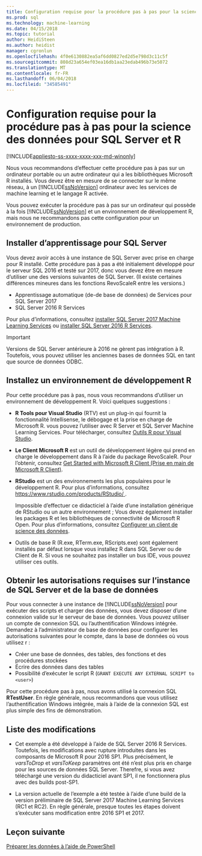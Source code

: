 ```yaml
---
title: Configuration requise pour la procédure pas à pas pour la science des données pour SQL Server et R | Documents Microsoft
ms.prod: sql
ms.technology: machine-learning
ms.date: 04/15/2018
ms.topic: tutorial
author: HeidiSteen
ms.author: heidist
manager: cgronlun
ms.openlocfilehash: 4f0e6130882ea5af6dd0827ed2d5e798d3c11c5f
ms.sourcegitcommit: 808d23a654ef03ea16db1aa23edab496b73e5072
ms.translationtype: MT
ms.contentlocale: fr-FR
ms.lasthandoff: 06/04/2018
ms.locfileid: "34585491"
---
```

# <a name="prerequisites-for-the-data-science-walkthrough-for-sql-server-and-r"></a>Configuration requise pour la procédure pas à pas pour la science des données pour SQL Server et R
[!INCLUDE[appliesto-ss-xxxx-xxxx-xxx-md-winonly](../../includes/appliesto-ss-xxxx-xxxx-xxx-md-winonly.md)]

Nous vous recommandons d’effectuer cette procédure pas à pas sur un ordinateur portable ou un autre ordinateur qui a les bibliothèques Microsoft R installés. Vous devez être en mesure de se connecter sur le même réseau, à un [!INCLUDE[ssNoVersion](../../includes/ssnoversion-md.md)] ordinateur avec les services de machine learning et le langage R activée.

Vous pouvez exécuter la procédure pas à pas sur un ordinateur qui possède à la fois [!INCLUDE[ssNoVersion](../../includes/ssnoversion-md.md)] et un environnement de développement R, mais nous ne recommandons pas cette configuration pour un environnement de production.

## <a name="install-machine-learning-for-sql-server"></a>Installer d’apprentissage pour SQL Server

Vous devez avoir accès à une instance de SQL Server avec prise en charge pour R installé. Cette procédure pas à pas a été initialement développé pour le serveur SQL 2016 et testé sur 2017, donc vous devez être en mesure d’utiliser une des versions suivantes de SQL Server. (Il existe certaines différences mineures dans les fonctions RevoScaleR entre les versions.)

+ Apprentissage automatique (de-de base de données) de Services pour SQL Server 2017
+ SQL Server 2016 R Services

Pour plus d’informations, consultez [installer SQL Server 2017 Machine Learning Services](../install/sql-machine-learning-services-windows-install.md) ou [installer SQL Server 2016 R Services](../install/sql-r-services-windows-install.md).

> [!IMPORTANT]
> Versions de SQL Server antérieure à 2016 ne gèrent pas intégration à R. Toutefois, vous pouvez utiliser les anciennes bases de données SQL en tant que source de données ODBC.

## <a name="install-an-r-development-environment"></a>Installez un environnement de développement R

Pour cette procédure pas à pas, nous vous recommandons d’utiliser un environnement de développement R. Voici quelques suggestions :

- **R Tools pour Visual Studio** (RTV) est un plug-in qui fournit la fonctionnalité Intellisense, le débogage et la prise en charge de Microsoft R. vous pouvez l’utiliser avec R Server et SQL Server Machine Learning Services. Pour télécharger, consultez [Outils R pour Visual Studio](https://www.visualstudio.com/vs/rtvs/).

- **Le Client Microsoft R** est un outil de développement légère qui prend en charge le développement dans R à l’aide du package RevoScaleR. Pour l’obtenir, consultez [Get Started with Microsoft R Client (Prise en main de Microsoft R Client)](https://docs.microsoft.com/machine-learning-server/r-client/what-is-microsoft-r-client).

- **RStudio** est un des environnements les plus populaires pour le développement R. Pour plus d’informations, consultez [ https://www.rstudio.com/products/RStudio/ ](https://www.rstudio.com/products/RStudio/).

    Impossible d’effectuer ce didacticiel à l’aide d’une installation générique de RStudio ou un autre environnement ; Vous devez également installer les packages R et les bibliothèques de connectivité de Microsoft R Open. Pour plus d’informations, consultez [Configurer un client de science des données](../r/set-up-a-data-science-client.md).

- Outils de base R (R.exe, RTerm.exe, RScripts.exe) sont également installés par défaut lorsque vous installez R dans SQL Server ou de Client de R. Si vous ne souhaitez pas installer un bus IDE, vous pouvez utiliser ces outils.

## <a name="get-permissions-on-the-sql-server-instance-and-database"></a>Obtenir les autorisations requises sur l’instance de SQL Server et de la base de données

Pour vous connecter à une instance de [!INCLUDE[ssNoVersion](../../includes/ssnoversion-md.md)] pour exécuter des scripts et charger des données, vous devez disposer d’une connexion valide sur le serveur de base de données.  Vous pouvez utiliser un compte de connexion SQL ou l’authentification Windows intégrée. Demandez à l’administrateur de base de données pour configurer les autorisations suivantes pour le compte, dans la base de données où vous utilisez r :

- Créer une base de données, des tables, des fonctions et des procédures stockées
- Écrire des données dans des tables
- Possibilité d’exécuter le script R (`GRANT EXECUTE ANY EXTERNAL SCRIPT to <user>`)

Pour cette procédure pas à pas, nous avons utilisé la connexion SQL **RTestUser**. En règle générale, nous recommandons que vous utilisez l’authentification Windows intégrée, mais à l’aide de la connexion SQL est plus simple des fins de démonstration.

## <a name="change-list"></a>Liste des modifications

+ Cet exemple a été développé à l’aide de SQL Server 2016 R Services. Toutefois, les modifications avec rupture introduites dans les composants de Microsoft R pour 2016 SP1. Plus précisément, le _varsToDrop_ et _varsToKeep_ paramètres ont été n’est plus pris en charge pour les sources de données SQL Server. Therefre, si vous avez téléchargé une version du didacticiel avant SP1, il ne fonctionnera plus avec des builds post-SP1.

+ La version actuelle de l’exemple a été testée à l’aide d’une build de la version préliminaire de SQL Server 2017 Machine Learning Services (RC1 et RC2). En règle générale, presque toutes les étapes doivent s’exécuter sans modification entre 2016 SP1 et 2017.

## <a name="next-lesson"></a>Leçon suivante

[Préparer les données à l’aide de PowerShell](walkthrough-prepare-the-data.md)
